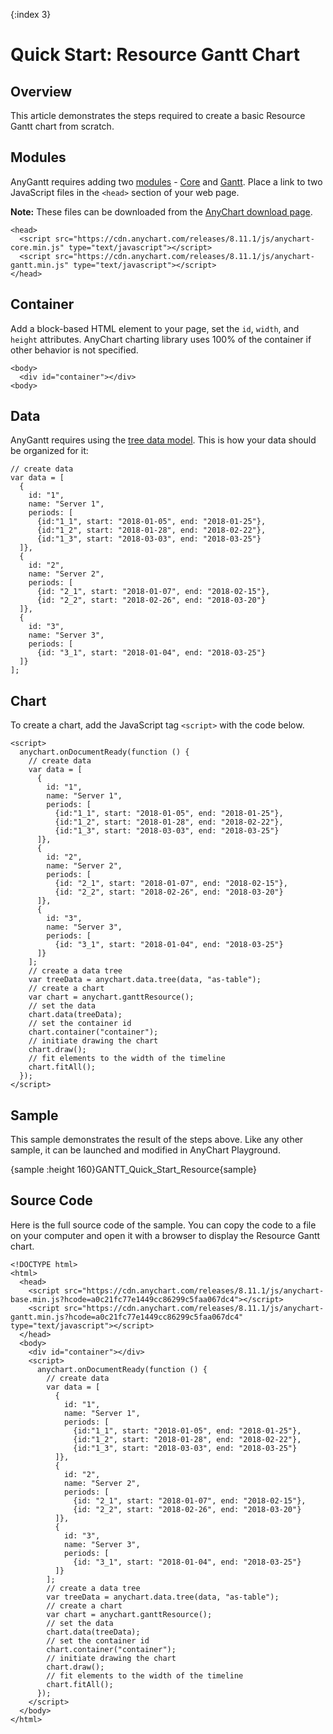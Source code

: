 {:index 3}
# Quick Start: Resource Gantt Chart

## Overview

This article demonstrates the steps required to create a basic Resource Gantt chart from scratch.

## Modules

AnyGantt requires adding two [modules](../Quick_Start/Modules) - [Core](../Quick_Start/Modules#core) and [Gantt](../Quick_Start/Modules#gantt). Place a link to two JavaScript files in the `<head>` section of your web page.

**Note:** These files can be downloaded from the [AnyChart download page](../Quick_Start/Downloading_AnyChart).

```
<head>
  <script src="https://cdn.anychart.com/releases/8.11.1/js/anychart-core.min.js" type="text/javascript"></script>
  <script src="https://cdn.anychart.com/releases/8.11.1/js/anychart-gantt.min.js" type="text/javascript"></script>
</head>
```

## Container

Add a block-based HTML element to your page, set the `id`, `width`, and `height` attributes. AnyChart charting library uses 100% of the container if other behavior is not specified. 

```
<body>
  <div id="container"></div>
<body>
```

## Data

AnyGantt requires using the [tree data model](../Working_with_Data/Tree_Data_Model). This is how your data should be organized for it:

```
// create data
var data = [
  {
    id: "1",
    name: "Server 1",
    periods: [
      {id:"1_1", start: "2018-01-05", end: "2018-01-25"},
      {id:"1_2", start: "2018-01-28", end: "2018-02-22"},
      {id:"1_3", start: "2018-03-03", end: "2018-03-25"}
  ]},
  {
    id: "2",
    name: "Server 2",
    periods: [
      {id: "2_1", start: "2018-01-07", end: "2018-02-15"},
      {id: "2_2", start: "2018-02-26", end: "2018-03-20"}
  ]},
  {
    id: "3",
    name: "Server 3",
    periods: [
      {id: "3_1", start: "2018-01-04", end: "2018-03-25"}
  ]}
];
```

## Chart

To create a chart, add the JavaScript tag `<script>` with the code below.

```
<script>
  anychart.onDocumentReady(function () {    	
    // create data
    var data = [
      {
        id: "1",
        name: "Server 1",
        periods: [
          {id:"1_1", start: "2018-01-05", end: "2018-01-25"},
          {id:"1_2", start: "2018-01-28", end: "2018-02-22"},
          {id:"1_3", start: "2018-03-03", end: "2018-03-25"}
      ]},
      {
        id: "2",
        name: "Server 2",
        periods: [
          {id: "2_1", start: "2018-01-07", end: "2018-02-15"},
          {id: "2_2", start: "2018-02-26", end: "2018-03-20"}
      ]},
      {
        id: "3",
        name: "Server 3",
        periods: [
          {id: "3_1", start: "2018-01-04", end: "2018-03-25"}
      ]}
    ];
    // create a data tree
    var treeData = anychart.data.tree(data, "as-table");  
    // create a chart
    var chart = anychart.ganttResource(); 
    // set the data
    chart.data(treeData); 
    // set the container id
    chart.container("container");  
    // initiate drawing the chart
    chart.draw();
    // fit elements to the width of the timeline
    chart.fitAll();
  });  
</script>
```

## Sample

This sample demonstrates the result of the steps above. Like any other sample, it can be launched and modified in AnyChart Playground.

{sample :height 160}GANTT\_Quick\_Start\_Resource{sample}

## Source Code

Here is the full source code of the sample. You can copy the code to a file on your computer and open it with a browser to display the Resource Gantt chart.

```
<!DOCTYPE html>
<html>
  <head>
    <script src="https://cdn.anychart.com/releases/8.11.1/js/anychart-base.min.js?hcode=a0c21fc77e1449cc86299c5faa067dc4"></script>
    <script src="https://cdn.anychart.com/releases/8.11.1/js/anychart-gantt.min.js?hcode=a0c21fc77e1449cc86299c5faa067dc4" type="text/javascript"></script>
  </head>
  <body>
    <div id="container"></div>
    <script>
      anychart.onDocumentReady(function () {    
        // create data
        var data = [
          {
            id: "1",
            name: "Server 1",
            periods: [
              {id:"1_1", start: "2018-01-05", end: "2018-01-25"},
              {id:"1_2", start: "2018-01-28", end: "2018-02-22"},
              {id:"1_3", start: "2018-03-03", end: "2018-03-25"}
          ]},
          {
            id: "2",
            name: "Server 2",
            periods: [
              {id: "2_1", start: "2018-01-07", end: "2018-02-15"},
              {id: "2_2", start: "2018-02-26", end: "2018-03-20"}
          ]},
          {
            id: "3",
            name: "Server 3",
            periods: [
              {id: "3_1", start: "2018-01-04", end: "2018-03-25"}
          ]}
        ];
        // create a data tree
        var treeData = anychart.data.tree(data, "as-table");    
        // create a chart
        var chart = anychart.ganttResource(); 
        // set the data
        chart.data(treeData);   
        // set the container id
        chart.container("container");    
        // initiate drawing the chart
        chart.draw();    
        // fit elements to the width of the timeline
        chart.fitAll();
      });    
    </script>
  </body>
</html>
```